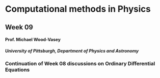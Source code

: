 # Computational methods in Physics
## Week 09
#### Prof. Michael Wood-Vasey
##### University of Pittsburgh, Department of Physics and Astronomy

### Continuation of Week 08 discussions on Ordinary Differential Equations

